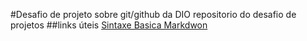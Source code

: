 #Desafio de projeto sobre git/github da DIO
repositorio do desafio de projetos 
##links úteis
[Sintaxe Basica Markdwon](https://www.markdownguide.org/basic-syntax/)
